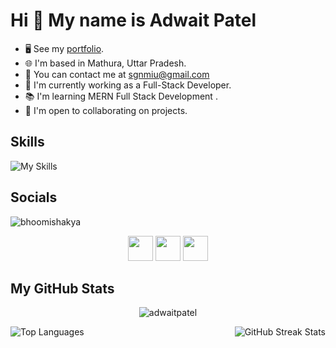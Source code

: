 # Hi 👋 My name is Adwait Patel
- 🖥️ See my [portfolio](https://adwaitsportfolio.vercel.app/).
- 🌐 I'm based in Mathura, Uttar Pradesh.
- 📧 You can contact me at [sgnmiu@gmail.com](mailto:sgnmiu@gmail.com)
- 🚀 I'm currently working as a Full-Stack Developer.
- 📚 I'm learning MERN Full Stack Development .
- 🤝 I'm open to collaborating on projects.


## Skills
![My Skills](https://skillicons.dev/icons?i=html,css,js,py,java,django,react,express,fastapi,figma,git,github,bash,azure,vscode,vite,vercel,ubuntu,ts,tailwind,sklearn,redis,postman,npm,notion,nodejs,mysql,mongodb,linux,bootstrap)


## Socials
<p align="left"> 
  <img src="https://komarev.com/ghpvc/?username=bhoomishakya&label=Profile%20views&color=0e75b6&style=flat" alt="bhoomishakya" />
</p>
<p align="center">
<a href="https://github.com/AdwaitPatel"><img src="https://skillicons.dev/icons?i=github" height="40"></a>
<a href="https://www.linkedin.com/in/adp-pythondev/"><img src="https://raw.githubusercontent.com/danielcranney/readme-generator/main/public/icons/socials/linkedin.svg" height="40"></a>
<a href="https://www.instagram.com/_adwait1_/"><img src="https://raw.githubusercontent.com/danielcranney/readme-generator/main/public/icons/socials/instagram.svg" height="40"></a>


## My GitHub Stats
<p align="center"> 
  <img src="https://github-readme-stats.vercel.app/api?username=AdwaitPatel&show_icons=true&theme=gotham" alt="adwaitpatel" />
</p>
<p>
  <img align="left" src="https://github-readme-stats.vercel.app/api/top-langs?username=bhoomishakya&show_icons=true&locale=en&layout=compact" alt="Top Languages" />
</p>
<p>
  <img align="right" src="https://github-readme-streak-stats.herokuapp.com/?user=bhoomishakya" alt="GitHub Streak Stats" />
</p>


